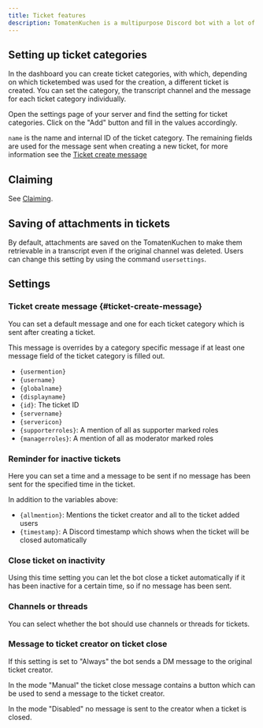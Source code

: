 ```yaml
---
title: Ticket features
description: TomatenKuchen is a multipurpose Discord bot with a lot of features for your server. Explains the ticket system and the setup and settings of it.
---
```


## Setting up ticket categories

In the dashboard you can create ticket categories, with which, depending on which ticketembed was used for the creation, a different ticket is created.
You can set the category, the transcript channel and the message for each ticket category individually.

Open the settings page of your server and find the setting for ticket categories. Click on the "Add" button and fill in the values accordingly.

`name` is the name and internal ID of the ticket category. The remaining fields are used for the message sent when creating a new ticket, for more information see the [Ticket create message](#ticket-create-message)

## Claiming

See [Claiming](./claiming).

## Saving of attachments in tickets

By default, attachments are saved on the TomatenKuchen to make them retrievable in a transcript even if the original channel was deleted.
Users can change this setting by using the command `usersettings`.

## Settings

### Ticket create message {#ticket-create-message}

You can set a default message and one for each ticket category which is sent after creating a ticket.

This message is overrides by a category specific message if at least one message field of the ticket category is filled out.

- `{usermention}`
- `{username}`
- `{globalname}`
- `{displayname}`
- `{id}`: The ticket ID
- `{servername}`
- `{servericon}`
- `{supporterroles}`: A mention of all as supporter marked roles
- `{managerroles}`: A mention of all as moderator marked roles

### Reminder for inactive tickets

Here you can set a time and a message to be sent if no message has been sent for the specified time in the ticket.

In addition to the variables above:

- `{allmention}`: Mentions the ticket creator and all to the ticket added users
- `{timestamp}`: A Discord timestamp which shows when the ticket will be closed automatically

### Close ticket on inactivity

Using this time setting you can let the bot close a ticket automatically if it has been inactive for a certain time, so if no message has been sent.

### Channels or threads

You can select whether the bot should use channels or threads for tickets.

### Message to ticket creator on ticket close

If this setting is set to "Always" the bot sends a DM message to the original ticket creator.

In the mode "Manual" the ticket close message contains a button which can be used to send a message to the ticket creator.

In the mode "Disabled" no message is sent to the creator when a ticket is closed.
